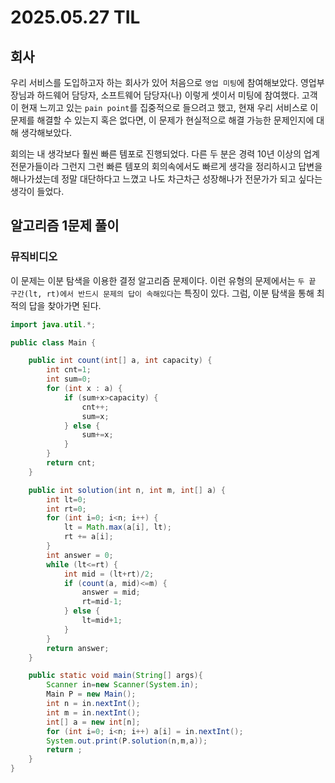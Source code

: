 # 2025.05.27 TIL

## 회사

우리 서비스를 도입하고자 하는 회사가 있어 처음으로 `영업 미팅`에 참여해보았다. 영업부장님과 하드웨어 담당자, 소프트웨어 담당자(나) 이렇게 셋이서 미팅에 참여했다. 고객이 현재 느끼고 있는 `pain point`를 집중적으로 들으려고 했고, 현재 우리 서비스로 이 문제를 해결할 수 있는지 혹은 없다면, 이 문제가 현실적으로 해결 가능한 문제인지에 대해 생각해보았다.

회의는 내 생각보다 훨씬 빠른 템포로 진행되었다. 다른 두 분은 경력 10년 이상의 업계 전문가들이라 그런지 그런 빠른 템포의 회의속에서도 빠르게 생각을 정리하시고 답변을 해나가셨는데 정말 대단하다고 느꼈고 나도 차근차근 성장해나가 전문가가 되고 싶다는 생각이 들었다.

## 알고리즘 1문제 풀이

### 뮤직비디오

이 문제는 이분 탐색을 이용한 결정 알고리즘 문제이다. 이런 유형의 문제에서는 `두 끝 구간(lt, rt)에서 반드시 문제의 답이 속해있다`는 특징이 있다. 그럼, 이분 탐색을 통해 최적의 답을 찾아가면 된다.

```java
import java.util.*;

public class Main {

    public int count(int[] a, int capacity) {
        int cnt=1;
        int sum=0;
        for (int x : a) {
            if (sum+x>capacity) {
                cnt++;
                sum=x;
            } else {
                sum+=x;
            }
        }
        return cnt;
    }

    public int solution(int n, int m, int[] a) {
        int lt=0;
        int rt=0;
        for (int i=0; i<n; i++) {
            lt = Math.max(a[i], lt);
            rt += a[i];
        }
        int answer = 0;
        while (lt<=rt) {
            int mid = (lt+rt)/2;
            if (count(a, mid)<=m) {
                answer = mid;
                rt=mid-1;
            } else {
                lt=mid+1;
            }
        }
        return answer;
    }

    public static void main(String[] args){
        Scanner in=new Scanner(System.in);
        Main P = new Main();
        int n = in.nextInt();
        int m = in.nextInt();
        int[] a = new int[n];
        for (int i=0; i<n; i++) a[i] = in.nextInt();
        System.out.print(P.solution(n,m,a));
        return ;
    }
}
```
